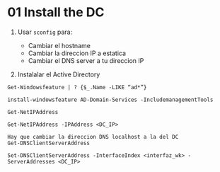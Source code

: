 # 01 Install the DC

1. Usar `sconfig` para:
    - Cambiar el hostname
    - Cambiar la direccion IP a estatica
    - Cambiar el DNS server a tu direccion IP

2. Instalalar el Active Directory

```shell
Get-Windowsfeature | ? {$_.Name -LIKE “ad*”}
```
```shell
install-windowsfeature AD-Domain-Services -IncludemanagementTools
```
```shell
Get-NetIPAddress
```
```shell
Get-NetIPAddress -IPAddress <DC_IP>
```
```shell
Hay que cambiar la direccion DNS localhost a la del DC
Get-DNSClientServerAddress
```
```shell
Set-DNSClientServerAddress -InterfaceIndex <interfaz_wk> -ServerAddresses <DC_IP>
```
